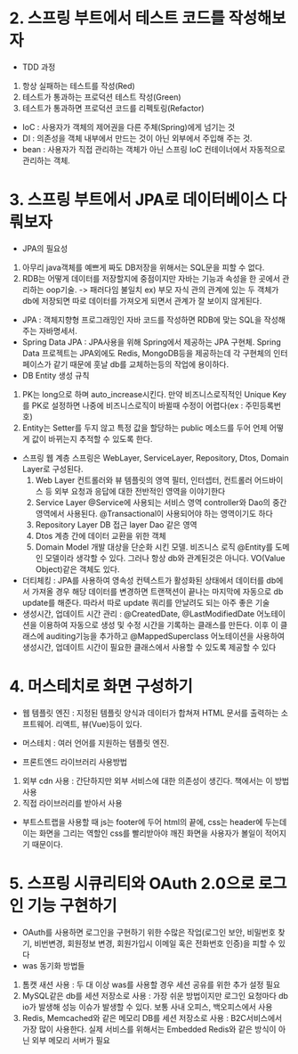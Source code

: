 # 2. 스프링 부트에서 테스트 코드를 작성해보자
* TDD 과정
1. 항상 실패하는 테스트를 작성(Red)
2. 테스트가 통과하는 프로덕션 테스트 작성(Green)
3. 테스트가 통과하면 프로덕션 코드를 리펙토링(Refactor)
* IoC : 사용자가 객체의 제어권을 다른 주체(Spring)에게 넘기는 것
* DI : 의존성을 객체 내부에서 만드는 것이 아닌 외부에서 주입해 주는 것.  
* bean : 사용자가 직접 관리하는 객체가 아닌 스프링 IoC 컨테이너에서 자동적으로 관리하는 객체.

# 3. 스프링 부트에서 JPA로 데이터베이스 다뤄보자
* JPA의 필요성
1. 아무리 java객체를 예쁘게 짜도 DB저장을 위해서는 SQL문을 피할 수 없다. 
2. RDB는 어떻게 데이터를 저장할지에 중점이지만 자바는 기능과 속성을 한 곳에서 관리하는 oop기술. -> 패러다임 불일치
ex) 부모 자식 관의 관계에 있는 두 객체가 db에 저장되면 따로 데이터를 가져오게 되면서 관계가 잘 보이지 않게된다. 
* JPA : 객체지향형 프로그래밍인 자바 코드를 작성하면 RDB에 맞는 SQL을 작성해주는 자바명세서.
* Spring Data JPA : JPA사용을 위해 Spring에서 제공하는 JPA 구현체. Spring Data 프로젝트는 JPA외에도 Redis, MongoDB등을 제공하는데 각 구현체의 인터페이스가 같기 때문에 훗날 db를 교체하는등의 작업에 용이하다. 
* DB Entity 생성 규칙
1. PK는 long으로 하며 auto_increase시킨다. 만약 비즈니스로직적인 Unique Key를 PK로 설정하면 나중에 비즈니스로직이 바뀔때 수정이 어렵다(ex : 주민등록번호)
2. Entity는 Setter를 두지 않고 특정 값을 할당하는 public 메소드를 두어 언제 어떻게 값이 바뀌는지 추적할 수 있도록 한다. 
* 스프링 웹 계층
스프링은 WebLayer, ServiceLayer, Repository, Dtos, Domain Layer로 구성된다. 
    1. Web Layer
    컨트롤러와 뷰 템플릿의 영역
    필터, 인터셉터, 컨트롤러 어드바이스 등 외부 요청과 응답에 대한 전반적인 영역을 이야기한다
    2. Service Layer
    @Service에 사용되는 서비스 영역
    controller와 Dao의 중간 영역에서 사용된다. 
    @Transactional이 사용되어야 하는 영역이기도 하다
    3. Repository Layer
    DB 접근 layer
    Dao 같은 영역
    4. Dtos
    계층 간에 데이터 교환을 위한 객체
    5. Domain Model
    개발 대상을 단순화 시킨 모델. 비즈니스 로직
    @Entity를 도메인 모델이라 생각할 수 있다.
    그러나 항상 db와 관계된것은 아니다. VO(Value Object)같은 객체도 있다.
* 더티체킹 : JPA를 사용하여 영속성 컨텍스트가 활성화된 상태에서 데이터를 db에서 가져올 경우 해당 데이터를 변경하면 트랜잭션이 끝나는 마지막에 자동으로 db update를 해준다. 따라서 따로 update 쿼리를 안날려도 되는 아주 좋은 기술
* 생성시간, 업데이트 시간 관리 : @CreatedDate, @LastModifiedDate 어노테이션을 이용하여 자동으로 생성 및 수정 시간을 기록하는 클래스를 만든다. 이후 이 클래스에 auditing기능을 추가하고 @MappedSuperclass 어노테이션을 사용하여 생성시간, 업데이트 시간이 필요한 클래스에서 사용할 수 있도록 제공할 수 있다

# 4. 머스테치로 화면 구성하기
* 웹 템플릿 엔진 : 지정된 템플릿 양식과 데이터가 합쳐져 HTML 문서를 출력하는 소프트웨어. 리액트, 뷰(Vue)등이 있다.  

* 머스테치 : 여러 언어를 지원하는 템플릿 엔진.
 
* 프론트엔드 라이브러리 사용방법
1. 외부 cdn 사용 : 간단하지만 외부 서비스에 대한 의존성이 생긴다. 책에서는 이 방법 사용
2. 직접 라이브러리를 받아서 사용

* 부트스트랩을 사용할 때 js는 footer에 두어 html의 끝에, css는 header에 두는데 이는 화면을 그리는 역할인 css를 빨리받아야 깨진 화면을 사용자가 볼일이 적어지기 때문이다. 

# 5. 스프링 시큐리티와 OAuth 2.0으로 로그인 기능 구현하기
* OAuth를 사용하면 로그인을 구현하기 위한 수많은 작업(로그인 보안, 비밀번호 찾기, 비번변경, 회원정보 변경, 회원가입시 이메일 혹은 전화번호 인증)을 피할 수 있다
* was 동기화 방법들
1. 톰캣 새션 사용 : 두 대 이상 was를 사용할 경우 세션 공유를 위한 추가 설정 필요
2. MySQL같은 db를 세션 저장소로 사용 : 가장 쉬운 방법이지만 로그인 요청마다 db io가 발생해 성능 이슈가 발생할 수 있다. 보통 사내 오피스, 백오피스에서 사용
3. Redis, Memcached와 같은 메모리 DB를 세션 저장소로 사용 : B2C서비스에서 가장 많이 사용한다. 실제 서비스를 위해서는 Embedded Redis와 같은 방식이 아닌 외부 메모리 서버가 필요



